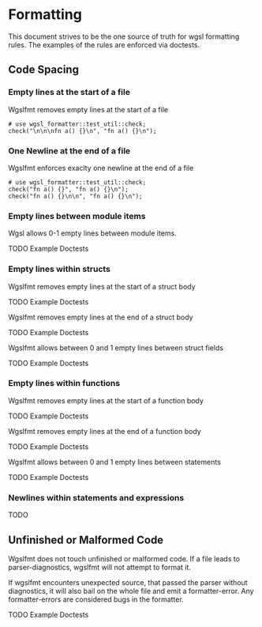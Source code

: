 # Formatting
This document strives to be the one source of truth for wgsl formatting rules.
The examples of the rules are enforced via doctests.

## Code Spacing
### Empty lines at the start of a file
Wgslfmt removes empty lines at the start of a file
```
# use wgsl_formatter::test_util::check;
check("\n\n\nfn a() {}\n", "fn a() {}\n");
```

### One Newline at the end of a file
Wgslfmt enforces exaclty one newline at the end of a file
```
# use wgsl_formatter::test_util::check;
check("fn a() {}", "fn a() {}\n");
check("fn a() {}\n\n", "fn a() {}\n");
```

### Empty lines between module items
Wgsl allows 0-1 empty lines between module items.

TODO Example Doctests

### Empty lines within structs
Wgslfmt removes empty lines at the start of a struct body

TODO Example Doctests

Wgslfmt removes empty lines at the end of a struct body

TODO Example Doctests

Wgslfmt allows between 0 and 1 empty lines between struct fields

TODO Example Doctests

### Empty lines within functions
Wgslfmt removes empty lines at the start of a function body

TODO Example Doctests

Wgslfmt removes empty lines at the end of a function body

TODO Example Doctests

Wgslfmt allows between 0 and 1 empty lines between statements

TODO Example Doctests

### Newlines within statements and expressions
TODO

## Unfinished or Malformed Code
Wgslfmt does not touch unfinished or malformed code.
If a file leads to parser-diagnostics, wgslfmt will not attempt to format it.

If wgslfmt encounters unexpected source, that passed the parser without diagnostics,
it will also bail on the whole file and emit a formatter-error.
Any formatter-errors are considered bugs in the formatter.

TODO Example Doctests
